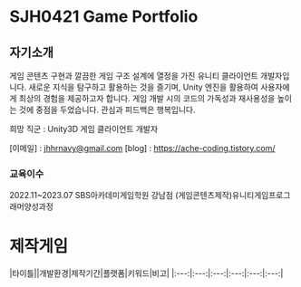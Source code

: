 # SJH0421 Game Portfolio
## 자기소개
게임 콘텐츠 구현과 깔끔한 게임 구조 설계에 열정을 가진 유니티 클라이언트 개발자입니다.
새로운 지식을 탐구하고 활용하는 것을 즐기며, Unity 엔진을 활용하여 사용자에게 최상의 경험을 제공하고자 합니다.
게임 개발 시의 코드의 가독성과 재사용성을 높이는 것에 중점을 두었습니다. 관심과 피드백은 행복입니다.

희망 직군 : Unity3D 게임 클라이언트 개발자

[이메일] : jhhrnavy@gmail.com   [blog] : https://ache-coding.tistory.com/
### 교육이수
2022.11~2023.07 SBS아카데미게임학원 강남점 (게임콘텐츠제작)유니티게임프로그래머양성과정

# 제작게임
|타이틀||개발환경|제작기간|플랫폼|키워드|비고|
|:---:|:---:|:---:|:---:|:---:|:---:|

